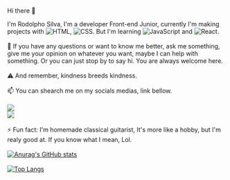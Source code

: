 Hi there 👋

I'm Rodolpho Silva, I'm a developer Front-end Junior, currently I'm making projects with <img src="https://img.shields.io/badge/HTML-239120?style=for-the-badge&logo=html5&logoColor=white" alt="HTML">, <img src="https://img.shields.io/badge/CSS-239120?&style=for-the-badge&logo=css3&logoColor=white" alt="CSS">. But I'm learning <img src="https://img.shields.io/badge/JavaScript-F7DF1E?style=for-the-badge&logo=javascript&logoColor=black" alt="JavaScript"> and <img src="https://img.shields.io/badge/React-20232A?style=for-the-badge&logo=react&logoColor=61DAFB" alt="React">.
<br>
<br>
💬 If you have any questions or want to know me better, ask me something, give me your opinion on whatever you want, maybe I can help with something. Or you can just stop by to say hi. You are always welcome here.
<br>
<br>
⚠️ And remember, kindness breeds kindness.
<br>
<br>
📫 You can shearch me on my socials medias, link bellow. 
<br>
<br>
<a href="https://www.linkedin.com/in/rodolpho-silva-mandetta-a29574264/" target="_blank"><img src="https://img.shields.io/badge/LinkedIn-0077B5?style=for-the-badge&logo=linkedin&logoColor=white" /></a>
<br>
<a href="https://www.instagram.com/rodolphomandetta/" target="_blank"><img src="https://img.shields.io/badge/Instagram-E4405F?style=for-the-badge&logo=instagram&logoColor=white" /></a>
<br>
<br>
⚡ Fun fact: I'm homemade classical guitarist, It's more like a hobby, but I'm realy good at. If you know what I mean, Lol.
<br>
<br>
[![Anurag's GitHub stats](https://github-readme-stats.vercel.app/api?username=Rodolpho-Silva)](https://github.com/anuraghazra/github-readme-stats)
<br>
<br>
[![Top Langs](https://github-readme-stats.vercel.app/api/top-langs/?username=Rodolpho-Silva)](https://github.com/anuraghazra/github-readme-stats)
